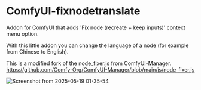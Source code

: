 # ComfyUI-fixnodetranslate

Addon for ComfyUI that adds 'Fix node (recreate + keep inputs)' context menu option.

With this little addon you can change the language of a node (for example from Chinese to English).

This is a modified fork of the node_fixer.js from ComfyUI-Manager.
https://github.com/Comfy-Org/ComfyUI-Manager/blob/main/js/node_fixer.js

![Screenshot from 2025-05-19 01-35-54](https://github.com/user-attachments/assets/3a75ba3a-a86f-491d-a644-cf6532e74541)
